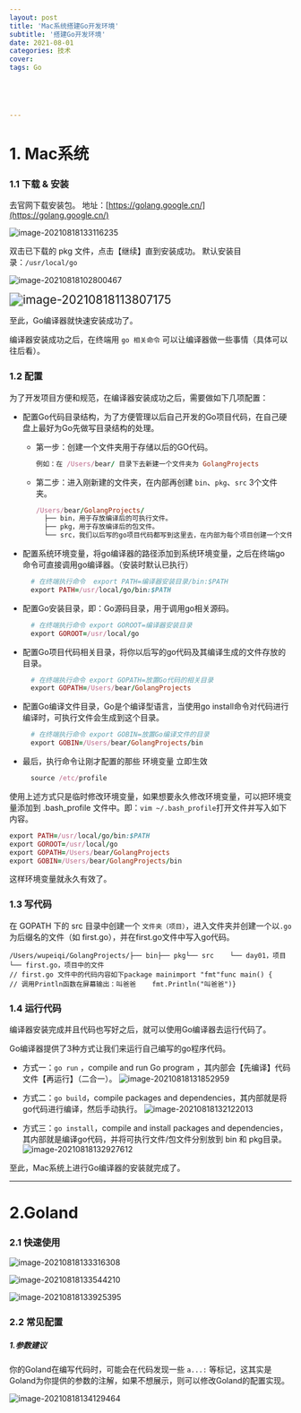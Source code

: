 ```yaml
---
layout: post
title: 'Mac系统搭建Go开发环境'
subtitle: '搭建Go开发环境'
date: 2021-08-01
categories: 技术
cover: 
tags: Go





---
```


# 1. Mac系统

### 1.1 下载 & 安装

去官网下载安装包。 地址：[https://golang.google.cn/](https://golang.google.cn/)

![image-20210818133116235](https://fuqionglin-blog.oss-cn-qingdao.aliyuncs.com/2021/image-20210818133116235.png)

双击已下载的 pkg 文件，点击【继续】直到安装成功。 默认安装目录：`/usr/local/go`

![image-20210818102800467](https://fuqionglin-blog.oss-cn-qingdao.aliyuncs.com/2021/image-20210818102800467.png)

<img src="https://fuqionglin-blog.oss-cn-qingdao.aliyuncs.com/2021/image-20210818113807175.png" alt="image-20210818113807175" style="zoom:150%;" />

至此，Go编译器就快速安装成功了。

编译器安装成功之后，在终端用 `go 相关命令` 可以让编译器做一些事情（具体可以往后看）。

### 1.2 配置

为了开发项目方便和规范，在编译器安装成功之后，需要做如下几项配置：

- 配置Go代码目录结构，为了方便管理以后自己开发的Go项目代码，在自己硬盘上最好为Go先做写目录结构的处理。

  - 第一步：创建一个文件夹用于存储以后的GO代码。

    ```ruby
    例如：在 /Users/bear/ 目录下去新建一个文件夹为 GolangProjects
    ```

  - 第二步：进入刚新建的文件夹，在内部再创建 `bin`、`pkg`、`src` 3个文件夹。

    ```ruby
    /Users/bear/GolangProjects/ 
      ├── bin，用于存放编译后的可执行文件。 
      ├── pkg，用于存放编译后的包文件。 
      └── src，我们以后写的go项目代码都写到这里去，在内部为每个项目创建一个文件夹。
    ```

- 配置系统环境变量，将go编译器的路径添加到系统环境变量，之后在终端go命令可直接调用go编译器。（安装时默认已执行）

  ```ruby
    # 在终端执行命令  export PATH=编译器安装目录/bin:$PATH  
    export PATH=/usr/local/go/bin:$PATH
  ```

- 配置Go安装目录，即：Go源码目录，用于调用go相关源码。

  ```ruby
    # 在终端执行命令 export GOROOT=编译器安装目录  
    export GOROOT=/usr/local/go
  ```

- 配置Go项目代码相关目录，将你以后写的go代码及其编译生成的文件存放的目录。

  ```ruby
    # 在终端执行命令 export GOPATH=放置Go代码的相关目录 
    export GOPATH=/Users/bear/GolangProjects
  ```

- 配置Go编译文件目录，Go是个编译型语言，当使用go install命令对代码进行编译时，可执行文件会生成到这个目录。

  ```ruby
    # 在终端执行命令 export GOBIN=放置Go编译文件的目录 
    export GOBIN=/Users/bear/GolangProjects/bin
  ```

- 最后，执行命令让刚才配置的那些 环境变量 立即生效

  ```ruby
    source /etc/profile
  ```

使用上述方式只是临时修改环境变量，如果想要永久修改环境变量，可以把环境变量添加到 .bash_profile 文件中。即：`vim ~/.bash_profile`打开文件并写入如下内容。

```ruby
export PATH=/usr/local/go/bin:$PATH
export GOROOT=/usr/local/go
export GOPATH=/Users/bear/GolangProjects
export GOBIN=/Users/bear/GolangProjects/bin
```

这样环境变量就永久有效了。

### 1.3 写代码

在 GOPATH 下的 src 目录中创建一个 `文件夹（项目）`，进入文件夹并创建一个以`.go`为后缀名的文件（如 first.go），并在first.go文件中写入go代码。

```
/Users/wupeiqi/GolangProjects/├── bin├── pkg└── src    └── day01，项目        └── first.go，项目中的文件
// first.go 文件中的代码内容如下package mainimport "fmt"func main() {    // 调用Println函数在屏幕输出：叫爸爸    fmt.Println("叫爸爸")}
```

### 1.4 运行代码

编译器安装完成并且代码也写好之后，就可以使用Go编译器去运行代码了。

Go编译器提供了3种方式让我们来运行自己编写的go程序代码。

- 方式一：`go run` ，compile and run Go program ，其内部会【先编译】代码文件【再运行】（二合一）。
  ![image-20210818131852959](https://fuqionglin-blog.oss-cn-qingdao.aliyuncs.com/2021/image-20210818131852959.png)

  

- 方式二：`go build`，compile packages and dependencies，其内部就是将go代码进行编译，然后手动执行。
  ![image-20210818132122013](https://fuqionglin-blog.oss-cn-qingdao.aliyuncs.com/2021/image-20210818132122013.png)

- 方式三：`go install`，compile and install packages and dependencies，其内部就是编译go代码，并将可执行文件/包文件分别放到 bin 和 pkg目录。
  ![image-20210818132927612](https://fuqionglin-blog.oss-cn-qingdao.aliyuncs.com/2021/image-20210818132927612.png)

至此，Mac系统上进行Go编译器的安装就完成了。



----

# 2.Goland

### 2.1 快速使用

![image-20210818133316308](https://fuqionglin-blog.oss-cn-qingdao.aliyuncs.com/2021/image-20210818133316308.png)

![image-20210818133544210](https://fuqionglin-blog.oss-cn-qingdao.aliyuncs.com/2021/image-20210818133544210.png)

![image-20210818133925395](https://fuqionglin-blog.oss-cn-qingdao.aliyuncs.com/2021/image-20210818133925395.png)



### 2.2 常见配置

##### 1.参数建议

你的Goland在编写代码时，可能会在代码发现一些 `a...:` 等标记，这其实是Goland为你提供的参数的注解，如果不想展示，则可以修改Goland的配置实现。

![image-20210818134129464](https://fuqionglin-blog.oss-cn-qingdao.aliyuncs.com/2021/image-20210818134129464.png)



